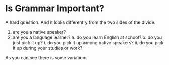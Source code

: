 Is Grammar Important?
=====================

A hard question. And it looks differently from the two sides of the divide:

1. are you a native speaker?
2. are you a language learner?
   a. do you learn English at school?
   b. do you just pick it up?
      i. do you pick it up among native speakers?
      ii. do you pick it up during your studies or work?
      
As you can see there is some variation.
